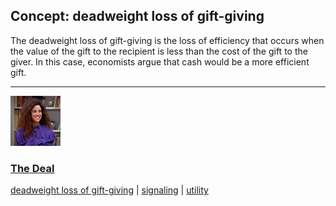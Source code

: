 ## Concept: deadweight loss of gift-giving

The deadweight loss of gift-giving is the loss of efficiency that occurs when the value of the gift to the recipient is less than the cost of the gift to the giver. In this case, economists argue that cash would be a more efficient gift.

<hr>
<div class="clip-listing">
<img src="media/icons/deal_clip2.jpg" alt="The Deal icon">

### [The Deal](../../clip/16/)

[deadweight loss of gift-giving](/concept/deadweight-loss-of-gift-giving/) | [signaling](/concept/signaling/) | [utility](/concept/utility/)
</div>

